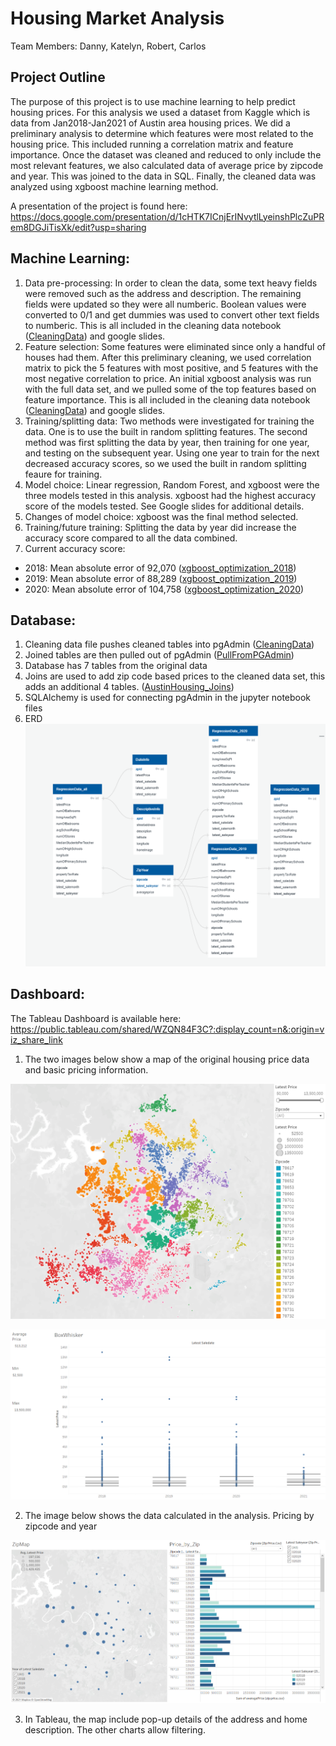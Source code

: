 # Housing Market Analysis

Team Members: Danny, Katelyn, Robert, Carlos

## Project Outline

The purpose of this project is to use machine learning to help predict housing prices. For this analysis we used a dataset from Kaggle which is data from Jan2018-Jan2021 of Austin area housing prices. We did a preliminary analysis to determine which features were most related to the housing price. This included running a correlation matrix and feature importance. Once the dataset was cleaned and reduced to only include the most relevant features, we also calculated data of average price by zipcode and year. This was joined to the data in SQL. Finally, the cleaned data was analyzed using xgboost machine learning method.

A presentation of the project is found here: https://docs.google.com/presentation/d/1cHTK7ICnjErINvytlLyeinshPlcZuPRem8DGJiTisXk/edit?usp=sharing


## Machine Learning: 
1. Data pre-processing: In order to clean the data, some text heavy fields were removed such as the address and description. The remaining fields were updated so they were all numberic. Boolean values were converted to 0/1 and get dummies was used to convert other text fields to numberic. This is all included in the cleaning data notebook ([CleaningData](notebook/CleaningData.ipynb)) and google slides. 
2. Feature selection: Some features were eliminated since only a handful of houses had them. After this preliminary cleaning, we used correlation matrix to pick the 5 features with most positive, and 5 features with the most negative correlation to price. An initial xgboost analysis was run with the full data set, and we pulled some of the top features based on feature importance. This is all included in the cleaning data notebook ([CleaningData](notebook/CleaningData.ipynb)) and google slides. 
3. Training/splitting data: Two methods were investigated for training the data. One is to use the built in random splitting features. The second method was first splitting the data by year, then training for one year, and testing on the subsequent year. Using one year to train for the next decreased accuracy scores, so we used the built in random splitting feaure for training.
4. Model choice: Linear regression, Random Forest, and xgboost were the three models tested in this analysis. xgboost had the highest accuracy score of the models tested. See Google slides for additional details.
5. Changes of model choice: xgboost was the final method selected.
6. Training/future training: Splitting the data by year did increase the accuracy score compared to all the data combined.
7. Current accuracy score: 
* 2018: Mean absolute error of 92,070 ([xgboost_optimization_2018](notebook/xgboost_optimization_2018.ipynb))
* 2019: Mean absolute error of 88,289 ([xgboost_optimization_2019](notebook/xgboost_optimization_2019.ipynb))
* 2020: Mean absolute error of 104,758 ([xgboost_optimization_2020](notebook/xgboost_optimization_2020.ipynb))

## Database:
1. Cleaning data file pushes cleaned tables into pgAdmin ([CleaningData](notebook/CleaningData.ipynb))
2. Joined tables are then pulled out of pgAdmin ([PullFromPGAdmin](notebook/PullFromPGAdmin.ipynb))
3. Database has 7 tables from the original data
4. Joins are used to add zip code based prices to the cleaned data set, this adds an additional 4 tables. ([AustinHousing_Joins](SQL/AustinHousing_Joins.sql)) 
5. SQLAlchemy is used for connecting pgAdmin in the jupyter notebook files
6. ERD ![ERD_cleanedzip](SQL/ERD_cleanedzip.PNG)

## Dashboard: 
The Tableau Dashboard is available here: https://public.tableau.com/shared/WZQN84F3C?:display_count=n&:origin=viz_share_link

1. The two images below show a map of the original housing price data and basic pricing information.

![init_housing_map](images/init_housing_map.PNG)

![init_housing_stats](images/init_housing_stats.PNG)

2. The image below shows the data calculated in the analysis. Pricing by zipcode and year

![zip_basics](images/zip_basics.PNG)

3. In Tableau, the map include pop-up details of the address and home description. The other charts allow filtering. 



